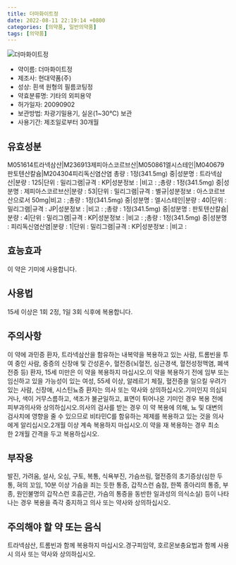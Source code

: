 ```yaml
---
title: 더마화이트정
date: 2022-08-11 22:19:14 +0800
categories: [의약품, 일반의약품]
tags: [의약품]
---
```

![더마화이트정](https://nedrug.mfds.go.kr/pbp/cmn/itemImageDownload/147426455627900033)

- 약이름: 더마화이트정
- 제조사: 현대약품(주)
- 성상: 흰색 원형의 필름코팅정
- 약효분류명: 기타의 외피용약
- 허가일자: 20090902
- 보관방법: 차광기밀용기, 실온(1~30℃) 보관
- 사용기간: 제조일로부터 30개월
## 유효성분
M051614트라넥삼산|M236913제피아스코르브산|M050861엘시스테인|M040679판토텐산칼슘|M204304피리독신염산염
총량 : 1정(341.5mg) 중|성분명 : 트라넥삼산|분량 : 125|단위 : 밀리그램|규격 : KP|성분정보 : |비고 : ;총량 : 1정(341.5mg) 중|성분명 : 제피아스코르브산|분량 : 53|단위 : 밀리그램|규격 : 별규|성분정보 : 아스코르브산으로서 50mg|비고 : ;총량 : 1정(341.5mg) 중|성분명 : 엘시스테인|분량 : 40|단위 : 밀리그램|규격 : JP|성분정보 : |비고 : ;총량 : 1정(341.5mg) 중|성분명 : 판토텐산칼슘|분량 : 4|단위 : 밀리그램|규격 : KP|성분정보 : |비고 : ;총량 : 1정(341.5mg) 중|성분명 : 피리독신염산염|분량 : 1|단위 : 밀리그램|규격 : KP|성분정보 : |비고 :
## 효능효과
이 약은 기미에 사용합니다.
## 사용법
15세 이상은 1회 2정, 1일 3회 식후에 복용합니다.
## 주의사항
이 약에 과민증 환자, 트라넥삼산을 함유하는 내복약을 복용하고 있는 사람, 트롬빈을 투여 중인 사람, 중증의 신장애 및 간성혼수, 혈전증(뇌혈전, 심근경색, 혈전성정맥염, 폐색전증 등) 환자, 15세 미만은 이 약을 복용하지 마십시오.이 약을 복용하기 전에 임부 또는 임신하고 있을 가능성이 있는 여성, 55세 이상, 알레르기 체질, 혈전증을 일으킬 우려가 있는 사람, 신장애, 시스틴뇨증 환자는 의사 또는 약사와 상의하십시오.기미인지 의심되거나, 색이 거무스름하고, 색조가 불균일하고, 표면이 튀어나온 기미인 경우 복용 전에 피부과의사와 상의하십시오.의사의 검사를 받는 경우 이 약 복용에 의해, 뇨 및 대변의 검사치에 영향을 줄 수 있으므로 비타민C를 함유하는 제제를 복용하고 있는 것을 의사에게 알리십시오.2개월 이상 계속 복용하지 마십시오.이 약을 재 복용하는 경우 최소한 2개월 간격을 두고 복용하십시오.
## 부작용
발진, 가려움, 설사, 오심, 구토, 복통, 식욕부진, 가슴쓰림, 혈전증의 초기증상(심한 두통, 혀의 꼬임, 10분 이상 가슴을 죄는 듯한 통증, 갑작스런 숨참, 한쪽 종아리의 통증, 부종, 원인불명의 갑작스런 호흡곤란, 가슴의 통증을 동반한 일과성의 의식소실) 등이 나타나는 경우 복용을 즉각 중지하고 의사 또는 약사와 상의하십시오.
## 주의해야 할 약 또는 음식
트라넥삼산, 트롬빈과 함께 복용하지 마십시오.경구피임약, 호르몬보충요법과 함께 사용 시 의사 또는 약사와 상의하십시오.
